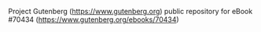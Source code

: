 Project Gutenberg (https://www.gutenberg.org) public repository for
eBook #70434 (https://www.gutenberg.org/ebooks/70434)
